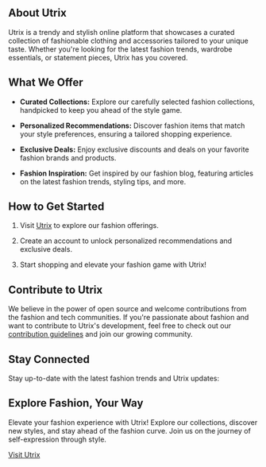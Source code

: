 ## About Utrix

Utrix is a trendy and stylish online platform that showcases a curated collection of fashionable clothing and accessories tailored to your unique taste. Whether you're looking for the latest fashion trends, wardrobe essentials, or statement pieces, Utrix has you covered.

## What We Offer

- **Curated Collections:** Explore our carefully selected fashion collections, handpicked to keep you ahead of the style game.

- **Personalized Recommendations:** Discover fashion items that match your style preferences, ensuring a tailored shopping experience.

- **Exclusive Deals:** Enjoy exclusive discounts and deals on your favorite fashion brands and products.

- **Fashion Inspiration:** Get inspired by our fashion blog, featuring articles on the latest fashion trends, styling tips, and more.

## How to Get Started

1. Visit [Utrix](https://usaidokdev.github.io/Utrix/) to explore our fashion offerings.

2. Create an account to unlock personalized recommendations and exclusive deals.

3. Start shopping and elevate your fashion game with Utrix!

## Contribute to Utrix

We believe in the power of open source and welcome contributions from the fashion and tech communities. If you're passionate about fashion and want to contribute to Utrix's development, feel free to check out our [contribution guidelines](https://link-to-your-contribution-guidelines) and join our growing community.

## Stay Connected

Stay up-to-date with the latest fashion trends and Utrix updates:

## Explore Fashion, Your Way

Elevate your fashion experience with Utrix! Explore our collections, discover new styles, and stay ahead of the fashion curve. Join us on the journey of self-expression through style.

[Visit Utrix](https://usaidokdev.github.io/Utrix/)
